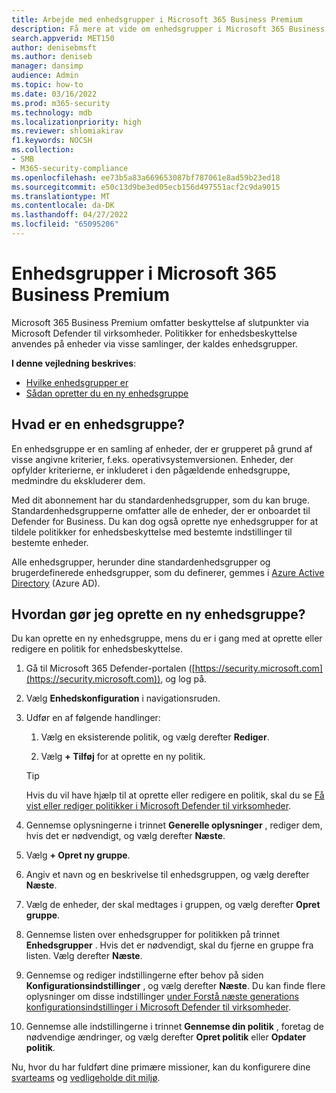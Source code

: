 ```yaml
---
title: Arbejde med enhedsgrupper i Microsoft 365 Business Premium
description: Få mere at vide om enhedsgrupper i Microsoft 365 Business Premium
search.appverid: MET150
author: denisebmsft
ms.author: deniseb
manager: dansimp
audience: Admin
ms.topic: how-to
ms.date: 03/16/2022
ms.prod: m365-security
ms.technology: mdb
ms.localizationpriority: high
ms.reviewer: shlomiakirav
f1.keywords: NOCSH
ms.collection:
- SMB
- M365-security-compliance
ms.openlocfilehash: ee73b5a83a669653087bf787061e8ad59b23ed18
ms.sourcegitcommit: e50c13d9be3ed05ecb156d497551acf2c9da9015
ms.translationtype: MT
ms.contentlocale: da-DK
ms.lasthandoff: 04/27/2022
ms.locfileid: "65095206"
---
```

# <a name="device-groups-in-microsoft-365-business-premium"></a>Enhedsgrupper i Microsoft 365 Business Premium

Microsoft 365 Business Premium omfatter beskyttelse af slutpunkter via Microsoft Defender til virksomheder. Politikker for enhedsbeskyttelse anvendes på enheder via visse samlinger, der kaldes enhedsgrupper. 

**I denne vejledning beskrives**:  

- [Hvilke enhedsgrupper er](#whats-a-device-group)
- [Sådan opretter du en ny enhedsgruppe](#how-do-i-create-a-new-device-group)

## <a name="whats-a-device-group"></a>Hvad er en enhedsgruppe?

En enhedsgruppe er en samling af enheder, der er grupperet på grund af visse angivne kriterier, f.eks. operativsystemversionen. Enheder, der opfylder kriterierne, er inkluderet i den pågældende enhedsgruppe, medmindre du ekskluderer dem. 

Med dit abonnement har du standardenhedsgrupper, som du kan bruge. Standardenhedsgrupperne omfatter alle de enheder, der er onboardet til Defender for Business. Du kan dog også oprette nye enhedsgrupper for at tildele politikker for enhedsbeskyttelse med bestemte indstillinger til bestemte enheder. 

Alle enhedsgrupper, herunder dine standardenhedsgrupper og brugerdefinerede enhedsgrupper, som du definerer, gemmes i [Azure Active Directory](/azure/active-directory/fundamentals/active-directory-whatis) (Azure AD).

## <a name="how-do-i-create-a-new-device-group"></a>Hvordan gør jeg oprette en ny enhedsgruppe?

Du kan oprette en ny enhedsgruppe, mens du er i gang med at oprette eller redigere en politik for enhedsbeskyttelse. 

1. Gå til Microsoft 365 Defender-portalen ([https://security.microsoft.com](https://security.microsoft.com)), og log på.

2. Vælg **Enhedskonfiguration** i navigationsruden. 

3. Udfør en af følgende handlinger:

    1. Vælg en eksisterende politik, og vælg derefter **Rediger**.
    
    2. Vælg **+ Tilføj** for at oprette en ny politik.

    > [!TIP]
    > Hvis du vil have hjælp til at oprette eller redigere en politik, skal du se [Få vist eller rediger politikker i Microsoft Defender til virksomheder](m365bp-view-edit-create-mdb-policies.md).

4. Gennemse oplysningerne i trinnet **Generelle oplysninger** , rediger dem, hvis det er nødvendigt, og vælg derefter **Næste**.

5. Vælg **+ Opret ny gruppe**. 

6. Angiv et navn og en beskrivelse til enhedsgruppen, og vælg derefter **Næste**.

7. Vælg de enheder, der skal medtages i gruppen, og vælg derefter **Opret gruppe**.

8. Gennemse listen over enhedsgrupper for politikken på trinnet **Enhedsgrupper** . Hvis det er nødvendigt, skal du fjerne en gruppe fra listen. Vælg derefter **Næste**.

9. Gennemse og rediger indstillingerne efter behov på siden **Konfigurationsindstillinger** , og vælg derefter **Næste**. Du kan finde flere oplysninger om disse indstillinger [under Forstå næste generations konfigurationsindstillinger i Microsoft Defender til virksomheder](../security/defender-business/mdb-next-gen-configuration-settings.md).

10. Gennemse alle indstillingerne i trinnet **Gennemse din politik** , foretag de nødvendige ændringer, og vælg derefter **Opret politik** eller **Opdater politik**.

Nu, hvor du har fuldført dine primære missioner, kan du konfigurere dine [svarteams](m365bp-security-incident-management.md) og [vedligeholde dit miljø](m365bp-maintain-environment.md).

